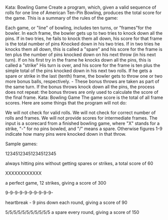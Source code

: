 Kata: Bowling Game
Create a program, which, given a valid sequence of rolls for one line of American Ten-Pin Bowling, produces the total score for the game. This is a summary of the rules of the game:

Each game, or "line" of bowling, includes ten turns, or "frames"for the bowler.
In each frame, the bowler gets up to two tries to knock down all the pins.
If in two tries, he fails to knock them all down, his score for that frame is the total number of pins Knocked down in his two tries.
If in two tries he knocks them all down, this is called a "spare" and his score for the frame is ten plus the number of pins knocked down on his next throw (in his next turn).
If on his first try in the frame he knocks down all the pins, this is called a "strike" His turn is over, and his score for the frame is ten plus the simple total of the pins knocked down in his next two rolls.
If he gets a spare or strike in the last (tenth) frame, the bowler gets to throw one or two more bonus balls, respectively. - These bonus throws are taken as part of the same turn. If the bonus throws knock down all the pins, the process does not repeat: the bonus throws are only used to calculate the score of the final frame.
Kata: Bowling Game
The game score is the total of all frame scores.
Here are some things that the program will not do:

We will not check for valid rolls.
We will not check for correct number of rolls and frames.
We will not provide scores for intermediate frames.
The input is a scorecard from a finished bowling game, where "X" stands for a strike, "-" for no pins bowled, and "/" means a spare. Otherwise figures 1-9 indicate how many pins were knocked down in that throw.

Sample games:

12345123451234512345

always hitting pins without getting spares or strikes, a total score of 60

XXXXXXXXXXXX

a perfect game, 12 strikes, giving a score of 300

9-9-9-9-9-9-9-9-9-9-

heartbreak - 9 pins down each round, giving a score of 90

5/5/5/5/5/5/5/5/5/5/5 a spare every round, giving a score of 150
